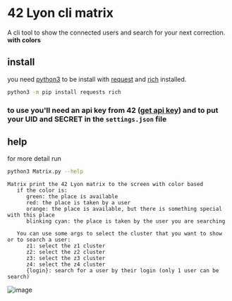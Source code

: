# 42 Lyon cli matrix

A cli tool to show the connected users and search for your next correction. **with colors**

## install
you need [python3](https://www.python.org/downloads/) to be install with [request](https://pypi.org/project/requests/) and [rich](https://pypi.org/project/rich/) installed.  
```sh
python3 -m pip install requests rich
```
### to use you'll need an api key from 42 ([get api key](https://profile.intra.42.fr/oauth/applications/new)) and to put your UID and SECRET in the `settings.json` file

## help
for more detail run
```sh
python3 Matrix.py --help
```
```
Matrix print the 42 Lyon matrix to the screen with color based
   if the color is:
      green: the place is available
      red: the place is taken by a user
      orange: the place is available, but there is something special with this place
      blinking cyan: the place is taken by the user you are searching

   You can use some args to select the cluster that you want to show or to search a user:
      z1: select the z1 cluster
      z2: select the z2 cluster
      z3: select the z3 cluster
      z4: select the z4 cluster
      {login}: search for a user by their login (only 1 user can be search)
```

![image](https://user-images.githubusercontent.com/48163201/148853307-aabe2bbf-0d58-45de-b85f-233965702d77.png)
